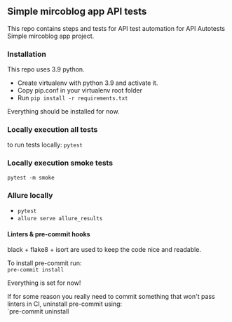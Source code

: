 ## Simple mircoblog app API tests
This repo contains steps and tests for API test automation for API Autotests
Simple mircoblog app project.

### Installation
This repo uses 3.9 python.
* Create virtualenv with python 3.9 and activate it.
* Copy pip.conf in your virtualenv root folder
* Run `pip install -r requirements.txt`

Everything should be installed for now.

### Locally execution all tests
to run tests locally: `pytest`

### Locally execution smoke tests
`pytest -m smoke`

### Allure locally
* `pytest`
* `allure serve allure_results`

#### Linters & pre-commit hooks

black + flake8 + isort are used to keep the code nice and readable.

To install pre-commit run:  
`pre-commit install`

Everything is set for now!

If for some reason you really need to commit something that won't pass linters in CI, uninstall pre-commit using:  
`pre-commit uninstall
